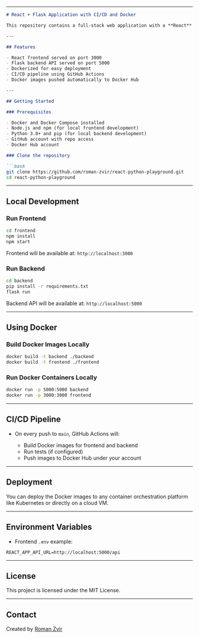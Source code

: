 
---

````markdown
# React + Flask Application with CI/CD and Docker

This repository contains a full-stack web application with a **React** frontend and a **Flask** backend. The app is containerized with Docker, and a **CI/CD pipeline** is configured to build and push Docker images to Docker Hub automatically.

---

## Features

- React frontend served on port 3000
- Flask backend API served on port 5000
- Dockerized for easy deployment
- CI/CD pipeline using GitHub Actions
- Docker images pushed automatically to Docker Hub

---

## Getting Started

### Prerequisites

- Docker and Docker Compose installed
- Node.js and npm (for local frontend development)
- Python 3.8+ and pip (for local backend development)
- GitHub account with repo access
- Docker Hub account

### Clone the repository

```bash
git clone https://github.com/roman-zvir/react-python-playground.git
cd react-python-playground
````

---

## Local Development

### Run Frontend

```bash
cd frontend
npm install
npm start
```

Frontend will be available at: `http://localhost:3000`

### Run Backend

```bash
cd backend
pip install -r requirements.txt
flask run
```

Backend API will be available at: `http://localhost:5000`

---

## Using Docker

### Build Docker Images Locally

```bash
docker build -t backend ./backend
docker build -t frontend ./frontend
```

### Run Docker Containers Locally

```bash
docker run -p 5000:5000 backend
docker run -p 3000:3000 frontend
```

---

## CI/CD Pipeline

* On every push to `main`, GitHub Actions will:

  * Build Docker images for frontend and backend
  * Run tests (if configured)
  * Push images to Docker Hub under your account

---

## Deployment

You can deploy the Docker images to any container orchestration platform like Kubernetes or directly on a cloud VM.

---

## Environment Variables

* Frontend `.env` example:

```
REACT_APP_API_URL=http://localhost:5000/api
```
---

## License

This project is licensed under the MIT License.

---

## Contact

Created by [Roman Zvir](https://github.com/roman-zvir)

```
